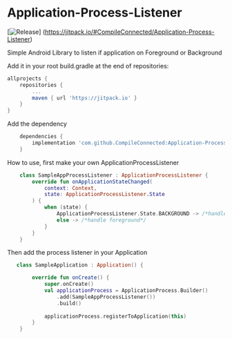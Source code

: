 # Application-Process-Listener

[![Release](https://jitpack.io/v/CompileConnected/Application-Process-Listener.svg)]
(https://jitpack.io/#CompileConnected/Application-Process-Listener)

Simple Android Library to listen if application on Foreground or Background

Add it in your root build.gradle at the end of repositories:
```groovy
allprojects {
    repositories {
        ...
        maven { url 'https://jitpack.io' }
    }
}
```

Add the dependency
```groovy
	dependencies {
        implementation 'com.github.CompileConnected:Application-Process-Listener:1.0.0'
    }
```


How to use, first make your own ApplicationProcessListener
```kotlin
    class SampleAppProcessListener : ApplicationProcessListener {
        override fun onApplicationStateChanged(
            context: Context,
            state: ApplicationProcessListener.State
        ) {
            when (state) {
                ApplicationProcessListener.State.BACKGROUND -> /*handle background*/
                else -> /*handle foreground*/
            }
        }
    }

```


Then add the process listener in your Application
```kotlin
   class SampleApplication : Application() {

        override fun onCreate() {
            super.onCreate()
            val applicationProcess = ApplicationProcess.Builder()
                .add(SampleAppProcessListener())
                .build()
    
            applicationProcess.registerToApplication(this)
        }
    }

```